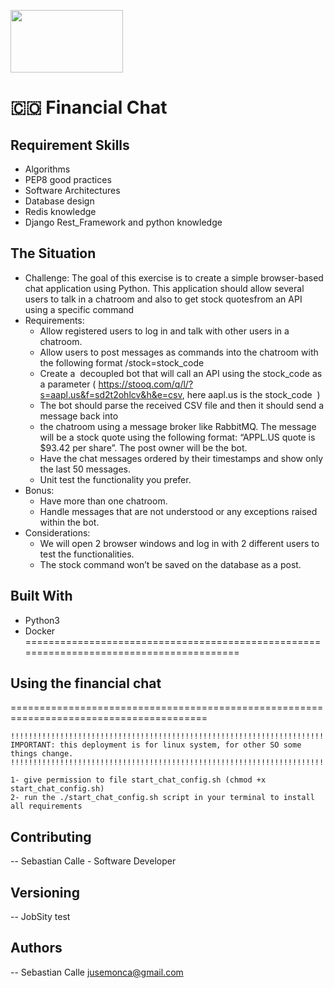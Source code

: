 <p>
<img width="180" height="100" src="https://cdn-images-1.listennotes.com/podcasts/django-chat-william-vincent-and-carlton-z6Mp1t0chkw-ou5xB2FQHrv.1400x1400.jpg" >
</p>



# :colombia: Financial Chat

## Requirement Skills
- Algorithms
- PEP8 good practices
- Software Architectures
- Database design
- Redis knowledge
- Django Rest_Framework and python knowledge

## The Situation
- Challenge: The goal of this exercise is to create a simple browser-based chat application using Python. This application should allow several users to talk in a chatroom and also to get stock quotesfrom an API using a specific command
- Requirements:
  - Allow registered users to log in and talk with other users in a chatroom.
  - Allow users to post messages as commands into the chatroom with the following format
    /stock=stock_code
  - Create a ​ decoupled bot that will call an API using the stock_code as a parameter
    (​ https://stooq.com/q/l/?s=aapl.us&f=sd2t2ohlcv&h&e=csv​, here aapl.us is the stock_code ​ )
  - The bot should parse the received CSV file and then it should send a message back into
  - the chatroom using a message broker like RabbitMQ. The message will be a stock quote using the following format: “APPL.US quote is $93.42 per share”. The post owner will be the bot.
  - Have the chat messages ordered by their timestamps and show only the last 50 messages.
  - Unit test the functionality you prefer.
- Bonus:
  - Have more than one chatroom.
  - Handle messages that are not understood or any exceptions raised within the bot.
- Considerations:
  - We will open 2 browser windows and log in with 2 different users to test the functionalities.
  - The stock command won’t be saved on the database as a post.
## Built With
- Python3
- Docker
========================================================================================
## Using the financial chat
========================================================================================
```
!!!!!!!!!!!!!!!!!!!!!!!!!!!!!!!!!!!!!!!!!!!!!!!!!!!!!!!!!!!!!!!!!!!!!!!!!!!!!!!!!!!!!!!!
IMPORTANT: this deployment is for linux system, for other SO some things change.
!!!!!!!!!!!!!!!!!!!!!!!!!!!!!!!!!!!!!!!!!!!!!!!!!!!!!!!!!!!!!!!!!!!!!!!!!!!!!!!!!!!!!!!!
```
	1- give permission to file start_chat_config.sh (chmod +x start_chat_config.sh)
	2- run the ./start_chat_config.sh script in your terminal to install all requirements

## Contributing
-- Sebastian Calle - Software Developer
## Versioning
-- JobSity test
## Authors
-- Sebastian Calle jusemonca@gmail.com
